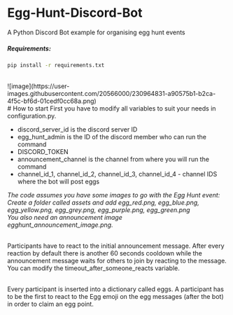 # Egg-Hunt-Discord-Bot
A Python Discord Bot example for organising egg hunt events

##### Requirements:
```sh
pip install -r requirements.txt
```
<br />
![image](https://user-images.githubusercontent.com/20566000/230964831-a90575b1-b2ca-4f5c-bf6d-01cedf0cc68a.png)
<br />
# How to start
First you have to modify all variables to suit your needs in configuration.py. <br />

* discord_server_id is the discord server ID <br />
* egg_hunt_admin is the ID of the discord member who can run the command <br />
* DISCORD_TOKEN <br />
* announcement_channel is the channel from where you will run the command <br />
* channel_id_1, channel_id_2, channel_id_3, channel_id_4 - channel IDS where the bot will post eggs

*The code assumes you have some images to go with the Egg Hunt event: <br />
Create a folder called assets and add egg_red.png, egg_blue.png, egg_yellow.png, egg_grey.png, egg_purple.png, egg_green.png <br />
You also need an announcement image egghunt_announcement_image.png.* <br /> <br />

Participants have to react to the initial announcement message. After every reaction by default there is another 60 seconds cooldown while the announcement message waits for others to join by reacting to the message. You can modify the timeout_after_someone_reacts variable.  <br /> <br />

Every participant is inserted into a dictionary called eggs. A participant has to be the first to react to the Egg emoji on the egg messages (after the bot) in order to claim an egg point. <br />
